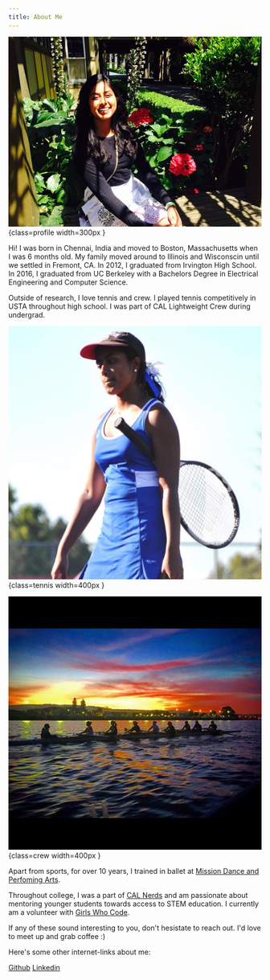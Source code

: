 ```yaml
---
title: About Me
---
```



![](img/about_me.jpg "Me."){class=profile width=300px }

Hi! I was born in Chennai, India and moved to Boston, Massachusetts when I was 6 months old. My family moved around to Illinois and Wisconscin until we settled in Fremont, CA. In 2012, I graduated from Irvington High School. In 2016, I graduated from UC Berkeley with a Bachelors Degree in Electrical Engineering and Computer Science.

Outside of research, I love tennis and crew. I played tennis competitively in USTA throughout high school. I was part of CAL Lightweight Crew during undergrad.

![](img/tennis.jpg "Tennis."){class=tennis width=400px }

![](img/crew_2.jpg "Crew."){class=crew width=400px }

Apart from sports, for over 10 years, I trained in ballet at [Mission Dance and Perfoming Arts](http://missiondancefremont.com).

Throughout college, I was a part of [CAL Nerds](http://calnerds.berkeley.edu) and am passionate about mentoring younger students towards access to STEM education. I currently am a volunteer with [Girls Who Code](https://girlswhocode.com).

If any of these sound interesting to you, don't hesistate to reach out. I'd love to meet up and grab coffee :)

Here's some other internet-links about me:

[Github](https://github.com/AparnaDhinakaran)
[Linkedin](https://www.linkedin.com/in/aparnadhinakaran)

